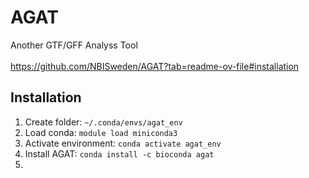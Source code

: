 # AGAT
Another GTF/GFF Analyss Tool \
\
https://github.com/NBISweden/AGAT?tab=readme-ov-file#installation

## Installation
1. Create folder: `~/.conda/envs/agat_env`
2. Load conda: `module load miniconda3`
3. Activate environment: `conda activate agat_env`
4. Install AGAT: `conda install -c bioconda agat`
5. 
